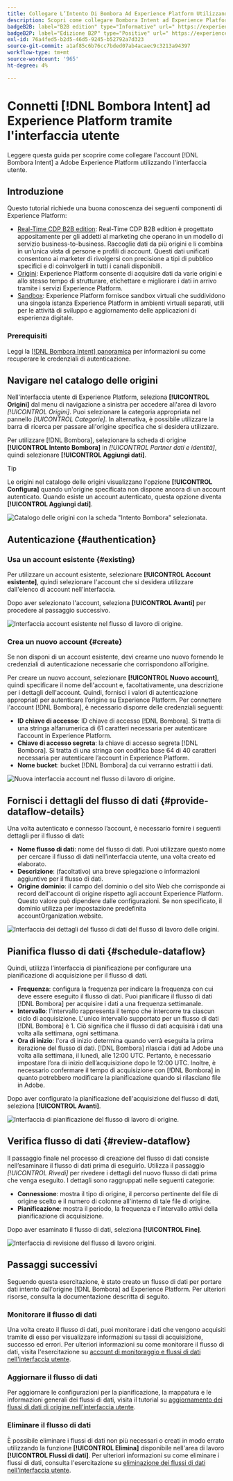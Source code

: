 ```yaml
---
title: Collegare L’Intento Di Bombora Ad Experience Platform Utilizzando L’Interfaccia Utente
description: Scopri come collegare Bombora Intent ad Experience Platform
badgeB2B: label="B2B edition" type="Informative" url=" https://experienceleague.adobe.com/docs/experience-platform/rtcdp/intro/rtcdp-intro/overview.html?lang=en#rtcdp-editions newtab=true"
badgeB2P: label="Edizione B2P" type="Positive" url=" https://experienceleague.adobe.com/docs/experience-platform/rtcdp/intro/rtcdp-intro/overview.html?lang=en#rtcdp-editions newtab=true"
exl-id: 76a4fed5-b2d5-46d5-9245-b52792a7d323
source-git-commit: a1af85c6b76cc7bded07ab4acaec9c3213a94397
workflow-type: tm+mt
source-wordcount: '965'
ht-degree: 4%

---
```


# Connetti [!DNL Bombora Intent] ad Experience Platform tramite l&#39;interfaccia utente

Leggere questa guida per scoprire come collegare l&#39;account [!DNL Bombora Intent] a Adobe Experience Platform utilizzando l&#39;interfaccia utente.

## Introduzione

Questo tutorial richiede una buona conoscenza dei seguenti componenti di Experience Platform:

* [Real-Time CDP B2B edition](../../../../../rtcdp/b2b-overview.md): Real-Time CDP B2B edition è progettato appositamente per gli addetti al marketing che operano in un modello di servizio business-to-business. Raccoglie dati da più origini e li combina in un’unica vista di persone e profili di account. Questi dati unificati consentono ai marketer di rivolgersi con precisione a tipi di pubblico specifici e di coinvolgerli in tutti i canali disponibili.
* [Origini](../../../../home.md): Experience Platform consente di acquisire dati da varie origini e allo stesso tempo di strutturare, etichettare e migliorare i dati in arrivo tramite i servizi Experience Platform.
* [Sandbox](../../../../../sandboxes/home.md): Experience Platform fornisce sandbox virtuali che suddividono una singola istanza Experience Platform in ambienti virtuali separati, utili per le attività di sviluppo e aggiornamento delle applicazioni di esperienza digitale.

### Prerequisiti

Leggi la [[!DNL Bombora Intent] panoramica](../../../../connectors/data-partners/bombora.md) per informazioni su come recuperare le credenziali di autenticazione.

## Navigare nel catalogo delle origini

Nell&#39;interfaccia utente di Experience Platform, seleziona **[!UICONTROL Origini]** dal menu di navigazione a sinistra per accedere all&#39;area di lavoro *[!UICONTROL Origini]*. Puoi selezionare la categoria appropriata nel pannello *[!UICONTROL Categorie]*. In alternativa, è possibile utilizzare la barra di ricerca per passare all&#39;origine specifica che si desidera utilizzare.

Per utilizzare [!DNL Bombora], selezionare la scheda di origine **[!UICONTROL Intento Bombora]** in *[!UICONTROL Partner dati e identità]*, quindi selezionare **[!UICONTROL Aggiungi dati]**.

>[!TIP]
>
>Le origini nel catalogo delle origini visualizzano l&#39;opzione **[!UICONTROL Configura]** quando un&#39;origine specificata non dispone ancora di un account autenticato. Quando esiste un account autenticato, questa opzione diventa **[!UICONTROL Aggiungi dati]**.

![Catalogo delle origini con la scheda &quot;Intento Bombora&quot; selezionata.](../../../../images/tutorials/create/bombora/catalog.png)

## Autenticazione {#authentication}

### Usa un account esistente {#existing}

Per utilizzare un account esistente, selezionare **[!UICONTROL Account esistente]**, quindi selezionare l&#39;account che si desidera utilizzare dall&#39;elenco di account nell&#39;interfaccia.

Dopo aver selezionato l&#39;account, seleziona **[!UICONTROL Avanti]** per procedere al passaggio successivo.

![Interfaccia account esistente nel flusso di lavoro di origine.](../../../../images/tutorials/create/bombora/existing.png)

### Crea un nuovo account {#create}

Se non disponi di un account esistente, devi crearne uno nuovo fornendo le credenziali di autenticazione necessarie che corrispondono all’origine.

Per creare un nuovo account, selezionare **[!UICONTROL Nuovo account]**, quindi specificare il nome dell&#39;account e, facoltativamente, una descrizione per i dettagli dell&#39;account. Quindi, fornisci i valori di autenticazione appropriati per autenticare l’origine su Experience Platform. Per connettere l&#39;account [!DNL Bombora], è necessario disporre delle credenziali seguenti:

* **ID chiave di accesso**: ID chiave di accesso [!DNL Bombora]. Si tratta di una stringa alfanumerica di 61 caratteri necessaria per autenticare l’account in Experience Platform.
* **Chiave di accesso segreta**: la chiave di accesso segreta [!DNL Bombora]. Si tratta di una stringa con codifica base 64 di 40 caratteri necessaria per autenticare l’account in Experience Platform.
* **Nome bucket**: bucket [!DNL Bombora] da cui verranno estratti i dati.

![Nuova interfaccia account nel flusso di lavoro di origine.](../../../../images/tutorials/create/bombora/new.png)

## Fornisci i dettagli del flusso di dati {#provide-dataflow-details}

Una volta autenticato e connesso l’account, è necessario fornire i seguenti dettagli per il flusso di dati:

* **Nome flusso di dati**: nome del flusso di dati. Puoi utilizzare questo nome per cercare il flusso di dati nell’interfaccia utente, una volta creato ed elaborato.
* **Descrizione**: (facoltativo) una breve spiegazione o informazioni aggiuntive per il flusso di dati.
* **Origine dominio**: il campo del dominio o del sito Web che corrisponde ai record dell&#39;account di origine rispetto agli account Experience Platform. Questo valore può dipendere dalle configurazioni. Se non specificato, il dominio utilizza per impostazione predefinita accountOrganization.website.

![Interfaccia dei dettagli del flusso di dati del flusso di lavoro delle origini.](../../../../images/tutorials/create/bombora/dataflow-detail.png)

## Pianifica flusso di dati {#schedule-dataflow}

Quindi, utilizza l’interfaccia di pianificazione per configurare una pianificazione di acquisizione per il flusso di dati.

* **Frequenza**: configura la frequenza per indicare la frequenza con cui deve essere eseguito il flusso di dati. Puoi pianificare il flusso di dati [!DNL Bombora] per acquisire i dati a una frequenza settimanale.
* **Intervallo**: l&#39;intervallo rappresenta il tempo che intercorre tra ciascun ciclo di acquisizione. L&#39;unico intervallo supportato per un flusso di dati [!DNL Bombora] è 1. Ciò significa che il flusso di dati acquisirà i dati una volta alla settimana, ogni settimana.
* **Ora di inizio**: l&#39;ora di inizio determina quando verrà eseguita la prima iterazione del flusso di dati. [!DNL Bombora] rilascia i dati ad Adobe una volta alla settimana, il lunedì, alle 12:00 UTC. Pertanto, è necessario impostare l’ora di inizio dell’acquisizione dopo le 12:00 UTC. Inoltre, è necessario confermare il tempo di acquisizione con [!DNL Bombora] in quanto potrebbero modificare la pianificazione quando si rilasciano file in Adobe.

Dopo aver configurato la pianificazione dell&#39;acquisizione del flusso di dati, seleziona **[!UICONTROL Avanti]**.

![Interfaccia di pianificazione del flusso di lavoro di origine.](../../../../images/tutorials/create/bombora/scheduling.png)

## Verifica flusso di dati {#review-dataflow}

Il passaggio finale nel processo di creazione del flusso di dati consiste nell’esaminare il flusso di dati prima di eseguirlo. Utilizza il passaggio *[!UICONTROL Rivedi]* per rivedere i dettagli del nuovo flusso di dati prima che venga eseguito. I dettagli sono raggruppati nelle seguenti categorie:

* **Connessione**: mostra il tipo di origine, il percorso pertinente del file di origine scelto e il numero di colonne all&#39;interno di tale file di origine.
* **Pianificazione**: mostra il periodo, la frequenza e l&#39;intervallo attivi della pianificazione di acquisizione.

Dopo aver esaminato il flusso di dati, seleziona **[!UICONTROL Fine]**.

![Interfaccia di revisione del flusso di lavoro origini.](../../../../images/tutorials/create/bombora/review.png)

## Passaggi successivi

Seguendo questa esercitazione, è stato creato un flusso di dati per portare dati intento dall&#39;origine [!DNL Bombora] ad Experience Platform. Per ulteriori risorse, consulta la documentazione descritta di seguito.

### Monitorare il flusso di dati

Una volta creato il flusso di dati, puoi monitorare i dati che vengono acquisiti tramite di esso per visualizzare informazioni su tassi di acquisizione, successo ed errori. Per ulteriori informazioni su come monitorare il flusso di dati, visita l&#39;esercitazione su [account di monitoraggio e flussi di dati nell&#39;interfaccia utente](../../../../../dataflows/ui/monitor-sources.md).

### Aggiornare il flusso di dati

Per aggiornare le configurazioni per la pianificazione, la mappatura e le informazioni generali dei flussi di dati, visita il tutorial su [aggiornamento dei flussi di dati di origine nell&#39;interfaccia utente](../../update-dataflows.md).

### Eliminare il flusso di dati

È possibile eliminare i flussi di dati non più necessari o creati in modo errato utilizzando la funzione **[!UICONTROL Elimina]** disponibile nell&#39;area di lavoro **[!UICONTROL Flussi di dati]**. Per ulteriori informazioni su come eliminare i flussi di dati, consulta l&#39;esercitazione su [eliminazione dei flussi di dati nell&#39;interfaccia utente](../../delete.md).
